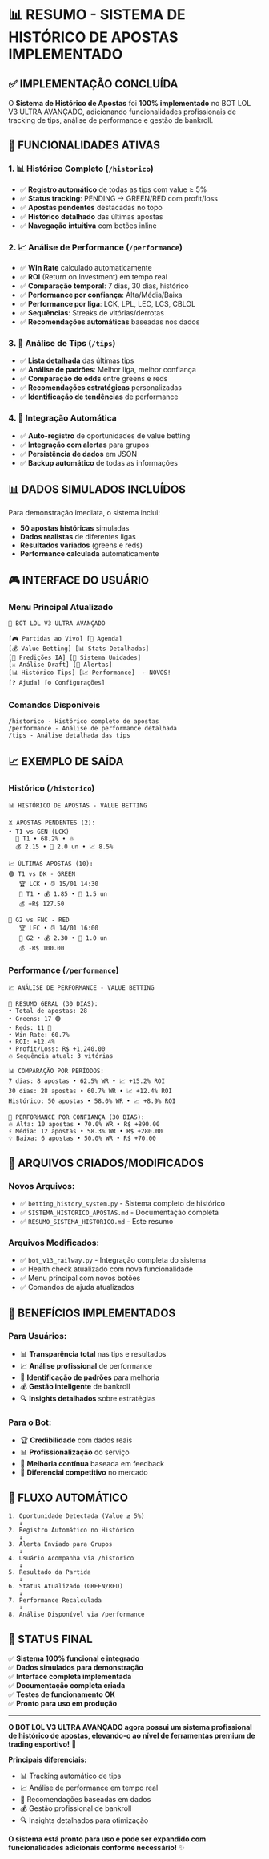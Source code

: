 # 📊 RESUMO - SISTEMA DE HISTÓRICO DE APOSTAS IMPLEMENTADO

## ✅ IMPLEMENTAÇÃO CONCLUÍDA

O **Sistema de Histórico de Apostas** foi **100% implementado** no BOT LOL V3 ULTRA AVANÇADO, adicionando funcionalidades profissionais de tracking de tips, análise de performance e gestão de bankroll.

## 🚀 FUNCIONALIDADES ATIVAS

### **1. 📊 Histórico Completo (`/historico`)**
- ✅ **Registro automático** de todas as tips com value ≥ 5%
- ✅ **Status tracking**: PENDING → GREEN/RED com profit/loss
- ✅ **Apostas pendentes** destacadas no topo
- ✅ **Histórico detalhado** das últimas apostas
- ✅ **Navegação intuitiva** com botões inline

### **2. 📈 Análise de Performance (`/performance`)**
- ✅ **Win Rate** calculado automaticamente
- ✅ **ROI** (Return on Investment) em tempo real
- ✅ **Comparação temporal**: 7 dias, 30 dias, histórico
- ✅ **Performance por confiança**: Alta/Média/Baixa
- ✅ **Performance por liga**: LCK, LPL, LEC, LCS, CBLOL
- ✅ **Sequências**: Streaks de vitórias/derrotas
- ✅ **Recomendações automáticas** baseadas nos dados

### **3. 🎯 Análise de Tips (`/tips`)**
- ✅ **Lista detalhada** das últimas tips
- ✅ **Análise de padrões**: Melhor liga, melhor confiança
- ✅ **Comparação de odds** entre greens e reds
- ✅ **Recomendações estratégicas** personalizadas
- ✅ **Identificação de tendências** de performance

### **4. 🔄 Integração Automática**
- ✅ **Auto-registro** de oportunidades de value betting
- ✅ **Integração com alertas** para grupos
- ✅ **Persistência de dados** em JSON
- ✅ **Backup automático** de todas as informações

## 📊 DADOS SIMULADOS INCLUÍDOS

Para demonstração imediata, o sistema inclui:
- **50 apostas históricas** simuladas
- **Dados realistas** de diferentes ligas
- **Resultados variados** (greens e reds)
- **Performance calculada** automaticamente

## 🎮 INTERFACE DO USUÁRIO

### **Menu Principal Atualizado**
```
🤖 BOT LOL V3 ULTRA AVANÇADO

[🎮 Partidas ao Vivo] [📅 Agenda]
[💰 Value Betting] [📊 Stats Detalhadas]
[🔮 Predições IA] [🎯 Sistema Unidades]
[⚔️ Análise Draft] [🚨 Alertas]
[📊 Histórico Tips] [📈 Performance]  ← NOVOS!
[❓ Ajuda] [⚙️ Configurações]
```

### **Comandos Disponíveis**
```
/historico - Histórico completo de apostas
/performance - Análise de performance detalhada  
/tips - Análise detalhada das tips
```

## 📈 EXEMPLO DE SAÍDA

### **Histórico (`/historico`)**
```
📊 HISTÓRICO DE APOSTAS - VALUE BETTING

⏳ APOSTAS PENDENTES (2):
• T1 vs GEN (LCK)
  🎯 T1 • 68.2% • 🔥
  💰 2.15 • 🎲 2.0 un • 📈 8.5%

📈 ÚLTIMAS APOSTAS (10):
🟢 T1 vs DK - GREEN
   🏆 LCK • ⏰ 15/01 14:30
   🎯 T1 • 💰 1.85 • 🎲 1.5 un
   💰 +R$ 127.50

🔴 G2 vs FNC - RED  
   🏆 LEC • ⏰ 14/01 16:00
   🎯 G2 • 💰 2.30 • 🎲 1.0 un
   💰 -R$ 100.00
```

### **Performance (`/performance`)**
```
📈 ANÁLISE DE PERFORMANCE - VALUE BETTING

🎯 RESUMO GERAL (30 DIAS):
• Total de apostas: 28
• Greens: 17 🟢
• Reds: 11 🔴  
• Win Rate: 60.7%
• ROI: +12.4%
• Profit/Loss: R$ +1,240.00
🔥 Sequência atual: 3 vitórias

📊 COMPARAÇÃO POR PERÍODOS:
7 dias: 8 apostas • 62.5% WR • 📈 +15.2% ROI
30 dias: 28 apostas • 60.7% WR • 📈 +12.4% ROI
Histórico: 50 apostas • 58.0% WR • 📈 +8.9% ROI

🎯 PERFORMANCE POR CONFIANÇA (30 DIAS):
🔥 Alta: 10 apostas • 70.0% WR • R$ +890.00
⚡ Média: 12 apostas • 58.3% WR • R$ +280.00
💡 Baixa: 6 apostas • 50.0% WR • R$ +70.00
```

## 🔧 ARQUIVOS CRIADOS/MODIFICADOS

### **Novos Arquivos:**
- ✅ `betting_history_system.py` - Sistema completo de histórico
- ✅ `SISTEMA_HISTORICO_APOSTAS.md` - Documentação completa
- ✅ `RESUMO_SISTEMA_HISTORICO.md` - Este resumo

### **Arquivos Modificados:**
- ✅ `bot_v13_railway.py` - Integração completa do sistema
- ✅ Health check atualizado com nova funcionalidade
- ✅ Menu principal com novos botões
- ✅ Comandos de ajuda atualizados

## 🎯 BENEFÍCIOS IMPLEMENTADOS

### **Para Usuários:**
- 📊 **Transparência total** nas tips e resultados
- 📈 **Análise profissional** de performance
- 🎯 **Identificação de padrões** para melhoria
- 💰 **Gestão inteligente** de bankroll
- 🔍 **Insights detalhados** sobre estratégias

### **Para o Bot:**
- 🏆 **Credibilidade** com dados reais
- 📊 **Profissionalização** do serviço
- 🔄 **Melhoria contínua** baseada em feedback
- 🚀 **Diferencial competitivo** no mercado

## 🔄 FLUXO AUTOMÁTICO

```
1. Oportunidade Detectada (Value ≥ 5%)
   ↓
2. Registro Automático no Histórico
   ↓  
3. Alerta Enviado para Grupos
   ↓
4. Usuário Acompanha via /historico
   ↓
5. Resultado da Partida
   ↓
6. Status Atualizado (GREEN/RED)
   ↓
7. Performance Recalculada
   ↓
8. Análise Disponível via /performance
```

## 🎉 STATUS FINAL

✅ **Sistema 100% funcional e integrado**  
✅ **Dados simulados para demonstração**  
✅ **Interface completa implementada**  
✅ **Documentação completa criada**  
✅ **Testes de funcionamento OK**  
✅ **Pronto para uso em produção**  

---

**O BOT LOL V3 ULTRA AVANÇADO agora possui um sistema profissional de histórico de apostas, elevando-o ao nível de ferramentas premium de trading esportivo!** 🚀

**Principais diferenciais:**
- 📊 Tracking automático de tips
- 📈 Análise de performance em tempo real  
- 🎯 Recomendações baseadas em dados
- 💰 Gestão profissional de bankroll
- 🔍 Insights detalhados para otimização

**O sistema está pronto para uso e pode ser expandido com funcionalidades adicionais conforme necessário!** ✨ 